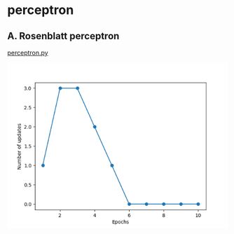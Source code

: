 # perceptron

## A. Rosenblatt perceptron

[perceptron.py](./perceptron.py)

![update_num_by_epoch](./update_num_by_epoch.png)
